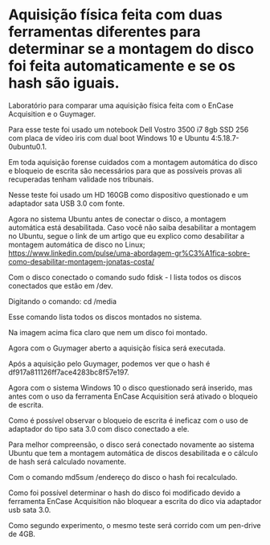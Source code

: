 # Aquisição física feita com duas ferramentas diferentes para determinar se a montagem do disco foi feita automaticamente e se os hash são iguais. 

Laboratório para comparar uma aquisição física feita com o EnCase Acquisition e o Guymager. 

Para esse teste foi usado um notebook Dell Vostro 3500 i7 8gb SSD 256 com placa de vídeo iris com dual boot Windows 10 e Ubuntu 4:5.18.7-0ubuntu0.1.  

Em toda aquisição forense cuidados com a montagem automática do disco e bloqueio de escrita são necessários para que as possíveis provas ali recuperadas tenham validade nos tribunais. 

Nesse teste foi usado um HD 160GB como dispositivo questionado e um adaptador sata USB 3.0 com fonte.

Agora no sistema Ubuntu antes de conectar o disco, a montagem automática está desabilitada. Caso você não saiba desabilitar a montagem no Ubuntu, segue o link de um artigo que eu explico como desabilitar a montagem automática de disco no Linux;  https://www.linkedin.com/pulse/uma-abordagem-gr%C3%A1fica-sobre-como-desabilitar-montagem-jonatas-costa/ 

 
Com o disco conectado o comando sudo fdisk - l lista todos os discos conectados que estão em /dev. 

Digitando o comando: cd  /media  

Esse comando lista todos os discos montados no sistema. 

 Na imagem acima fica claro que nem um disco foi montado. 

Agora com o Guymager aberto a aquisição física será executada.  

Após a aquisição pelo Guymager, podemos ver que o hash é df917a811126ff7ace4283bc8f57e197. 

Agora com o sistema Windows 10 o disco questionado será inserido, mas antes com o uso da ferramenta EnCase Acquisition será ativado o bloqueio de escrita. 

Como é possível observar o bloqueio de escrita é ineficaz com o uso de adaptador do tipo sata 3.0 com disco conectado a ele. 

Para melhor compreensão, o disco será conectado novamente ao sistema Ubuntu que tem a montagem automática de discos desabilitada e o cálculo de hash será calculado novamente. 

Com o comando md5sum /endereço do disco o hash foi recalculado.  

Como foi possível determinar o hash do disco foi modificado devido a ferramenta EnCase Acquisition não bloquear a escrita do dico via adaptador usb sata 3.0. 

Como segundo experimento, o mesmo teste será corrido com um pen-drive de 4GB. 
